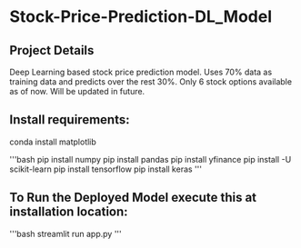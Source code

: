 # Stock-Price-Prediction-DL_Model

## Project Details

Deep Learning based stock price prediction model. Uses 70% data as training data and predicts over the rest 30%. Only 6 stock options available as of now. Will be updated in future. 

## Install requirements:

conda install matplotlib

'''bash
pip install numpy
pip install pandas
pip install yfinance
pip install -U scikit-learn
pip install tensorflow
pip install keras
'''

## To Run the Deployed Model execute this at installation location:

'''bash
streamlit run app.py
'''
